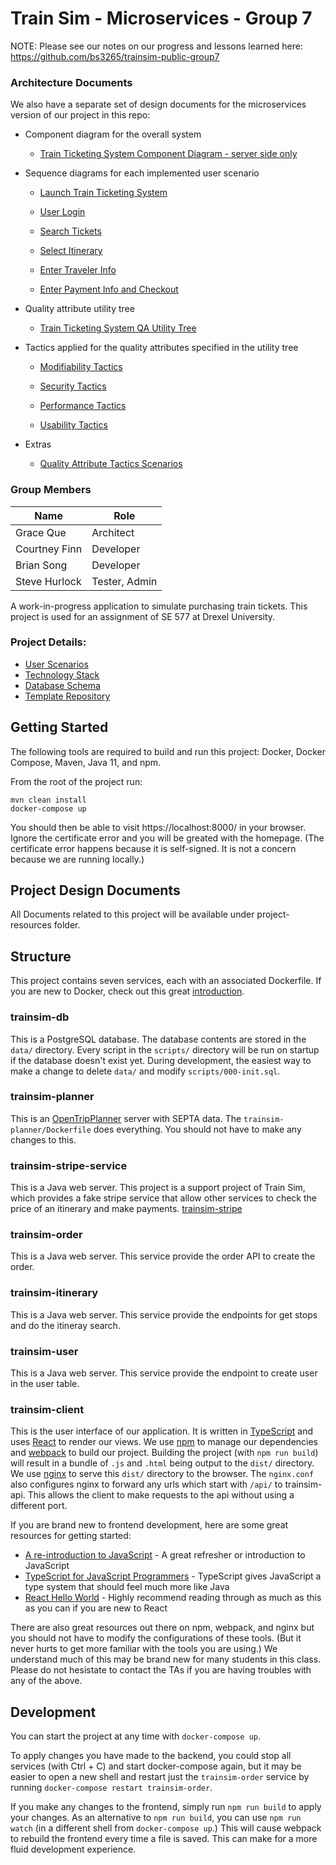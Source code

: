 # Train Sim - Microservices - Group 7

NOTE: Please see our notes on our progress and lessons learned here: https://github.com/bs3265/trainsim-public-group7

### Architecture Documents

We also have a separate set of design documents for the microservices version of our project in this repo:

* Component diagram for the overall system 
  * [Train Ticketing System Component Diagram - server side only](https://github.com/bs3265/trainsim-public-microservices-group7/blob/master/architecture-documents/Train%20Ticketing%20System%20Component%20Diagram%20MS.pdf)
		
* Sequence diagrams for each implemented user scenario 
		
  * [Launch Train Ticketing System](https://github.com/bs3265/trainsim-public-microservices-group7/blob/master/architecture-documents/Use%20Case%201%20Launch%20Train%20Ticketing%20System%20Sequence%20Diagram%20MS.pdf)
			
  * [User Login](https://github.com/bs3265/trainsim-public-microservices-group7/blob/master/architecture-documents/Use%20Case%202%20User%20Login.pdf)
			
  * [Search Tickets](https://github.com/bs3265/trainsim-public-microservices-group7/blob/master/architecture-documents/Use%20Case%203%20Search%20Tickets%20Sequence%20Diagram%20MS.pdf)
			
  * [Select Itinerary](https://github.com/bs3265/trainsim-public-microservices-group7/blob/master/architecture-documents/Use%20Case%204%20Select%20Itinerary%20Sequence%20Diagram%20MS.pdf)
			
  * [Enter Traveler Info](https://github.com/bs3265/trainsim-public-microservices-group7/blob/master/architecture-documents/Use%20Case%205%20Enter%20Traveler%20Info%20Sequence%20Diagram%20MS.pdf)
			
  * [Enter Payment Info and Checkout](https://github.com/bs3265/trainsim-public-microservices-group7/blob/master/architecture-documents/Use%20Case%206%20Enter%20Payment%20Info%20and%20Checkout%20Sequence%20Diagram%20MS.pdf)
		
		
* Quality attribute utility tree
		
  * [Train Ticketing System QA Utility Tree](https://github.com/bs3265/trainsim-public-microservices-group7/blob/master/architecture-documents/Train%20Ticketing%20System%20QA%20Utility%20Tree.pdf)
		
* Tactics applied for the quality attributes specified in the utility tree
					
  * [Modifiability Tactics](https://github.com/bs3265/trainsim-public-microservices-group7/blob/master/architecture-documents/Modifiability%20Tactics.pdf)
			
  * [Security Tactics](https://github.com/bs3265/trainsim-public-microservices-group7/blob/master/architecture-documents/Security%20Tactics.pdf)
			
  * [Performance Tactics](https://github.com/bs3265/trainsim-public-microservices-group7/blob/master/architecture-documents/Performance%20Tactics.pdf)
			
  * [Usability Tactics](https://github.com/bs3265/trainsim-public-microservices-group7/blob/master/architecture-documents/Usability%20Tactics.pdf)
		
* Extras			
  * [Quality Attribute Tactics Scenarios](https://github.com/bs3265/trainsim-public-microservices-group7/blob/master/architecture-documents/Quality%20Attributes%20Tactics%20Scenarios.docx)

### Group Members

| Name          | Role                                     |
|---------------|------------------------------------------|
| Grace Que     | Architect                                |
| Courtney Finn | Developer                                |
| Brian Song    | Developer                                |
| Steve Hurlock | Tester, Admin                            |


A work-in-progress application to simulate purchasing train tickets. This project is used for an assignment of SE 577 at Drexel University.

### Project Details: 

- [User Scenarios](https://docs.google.com/document/d/17qXcQV29qGFcG-WD5if1wZUmjGl9ywvFJMxEpQ1JR8Y/edit)
- [Technology Stack](https://docs.google.com/document/d/17qXcQV29qGFcG-WD5if1wZUmjGl9ywvFJMxEpQ1JR8Y/edit)
- [Database Schema](https://dbdiagram.io/d/60df44220b1d8a6d39649bfa)
- [Template Repository](https://github.com/jlefever/trainsim-public)



## Getting Started

The following tools are required to build and run this project: Docker, Docker Compose, Maven, Java 11, and npm.

From the root of the project run:

```
mvn clean install
docker-compose up
```

You should then be able to visit https://localhost:8000/ in your browser. Ignore the certificate error and you will be greated with the homepage. (The certificate error happens because it is self-signed. It is not a concern because we are running locally.)

## Project Design Documents

All Documents related to this project will be available under project-resources folder. 


## Structure

This project contains seven services, each with an associated Dockerfile. If you are new to Docker, check out this great [introduction](https://docs.docker.com/get-started/overview/).

### trainsim-db

This is a PostgreSQL database. The database contents are stored in the `data/` directory. Every script in the `scripts/` directory will be run on startup if the database doesn't exist yet. During development, the easiest way to make a change to delete `data/` and modify `scripts/000-init.sql`.

### trainsim-planner

This is an [OpenTripPlanner](https://www.opentripplanner.org/) server with SEPTA data. The `trainsim-planner/Dockerfile` does everything. You should not have to make any changes to this.

### trainsim-stripe-service

This is a Java web server. This project is a support project of Train Sim, which provides a fake stripe service that allow other services to check the price of an itinerary and make payments. [trainsim-stripe](https://github.com/hf92/trainsim-stripe/)

### trainsim-order

This is a Java web server. This service provide the order API to create the order. 

### trainsim-itinerary

This is a Java web server. This service provide the endpoints for get stops and do the itineray search. 

### trainsim-user

This is a Java web server. This service provide the endpoint to create user in the user table. 


### trainsim-client

This is the user interface of our application. It is written in [TypeScript](https://www.typescriptlang.org/) and uses [React](https://reactjs.org/) to render our views. We use [npm](https://www.npmjs.com/) to manage our dependencies and [webpack](https://webpack.js.org/) to build our project. Building the project (with `npm run build`) will result in a bundle of `.js` and `.html` being output to the `dist/` directory. We use [nginx](https://www.nginx.com/) to serve this `dist/` directory to the browser. The `nginx.conf` also configures nginx to forward any urls which start with `/api/` to trainsim-api. This allows the client to make requests to the api without using a different port.

If you are brand new to frontend development, here are some great resources for getting started:
- [A re-introduction to JavaScript](https://developer.mozilla.org/en-US/docs/Web/JavaScript/A_re-introduction_to_JavaScript) - A great refresher or introduction to JavaScript
- [TypeScript for JavaScript Programmers](https://www.typescriptlang.org/docs/handbook/typescript-in-5-minutes.html) - TypeScript gives JavaScript a type system that should feel much more like Java
- [React Hello World](https://reactjs.org/docs/hello-world.html) - Highly recommend reading through as much as this as you can if you are new to React

There are also great resources out there on npm, webpack, and nginx but you should not have to modify the configurations of these tools. (But it never hurts to get more familiar with the tools you are using.) We understand much of this may be brand new for many students in this class. Please do not hesistate to contact the TAs if you are having troubles with any of the above.

## Development

You can start the project at any time with `docker-compose up`.

To apply changes you have made to the backend, you could stop all services (with Ctrl + C) and start docker-compose again, but it may be easier to open a new shell and restart just the `trainsim-order` service by running `docker-compose restart trainsim-order`.

If you make any changes to the frontend, simply run `npm run build` to apply your changes. As an alternative to `npm run build`, you can use `npm run watch` (in a different shell from `docker-compose up`.) This will cause webpack to rebuild the frontend every time a file is saved. This can make for a more fluid development experience.

